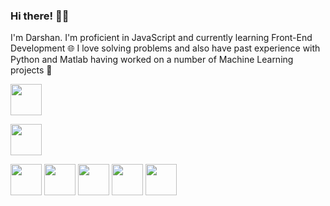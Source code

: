 ### Hi there! 👋🏽

I'm Darshan. I'm proficient in JavaScript and currently learning Front-End Development 🌐 I love solving problems and also have past experience with Python and Matlab having worked on a number of Machine Learning projects 🤖

<!--
**darshandesai1095/darshandesai1095** is a ✨ _special_ ✨ repository because its `README.md` (this file) appears on your GitHub profile.

Here are some ideas to get you started:

- 🔭 I’m currently working on ...
- 🌱 I’m currently learning React JS, Redux
- 👯 I’m looking to collaborate on ...
- 🤔 I’m looking for help with ...
- 💬 Ask me about ...
- 📫 How to reach me: darshandesai1095@gmail.com
- 😄 Pronouns: ...
- ⚡ Fun fact: ...
-->


<p><img src="https://cdn-icons-png.flaticon.com/128/5968/5968292.png" width="50"/></p>
<p><img src="https://upload.wikimedia.org/wikipedia/commons/thumb/a/a7/React-icon.svg/2300px-React-icon.svg.png" width="50"/></p>
<img src="https://cdn-icons-png.flaticon.com/128/5968/5968350.png" width="50"/>
<img src="https://upload.wikimedia.org/wikipedia/commons/thumb/2/2d/Tensorflow_logo.svg/1200px-Tensorflow_logo.svg.png" width="50"/>
<img src="https://upload.wikimedia.org/wikipedia/commons/thumb/2/22/Pandas_mark.svg/1200px-Pandas_mark.svg.png" width="50"/>
<img src="https://seeklogo.com/images/N/numpy-logo-479C24EC79-seeklogo.com.png" width="50"/>
<img src="https://upload.wikimedia.org/wikipedia/commons/9/91/Octicons-mark-github.svg" width="50"/>
